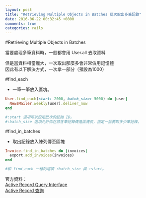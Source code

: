 ```yaml
---
layout: post
title: "Retrieving Multiple Objects in Batches 批次取出多筆記錄"
date: 2016-06-22 00:32:45 +0800
comments: true
categories: rails
---
```


#Retrieving Multiple Objects in Batches

當要處理多筆資料時，一般都會用 User.all 去取資料  

<!-- more -->

但是當資料相當龐大，一次取出那麼多會非常佔用記憶體  
因此有以下解決方式，一次拿一部分（預設為1000）

#find_each

* 一筆一筆放入區塊。

```ruby
User.find_each(start: 2000, batch_size: 5000) do |user|
  NewsMailer.weekly(user).deliver_now
end

#:start 選項可以設定批次的起始 ID。
#:batch_size 選項允許你在將各筆記錄傳進區塊前，指定一批要取多少筆記錄。
```

#find_in_batches

* 取出記錄放入陣列傳至區塊

```ruby
Invoice.find_in_batches do |invoices|
  export.add_invoices(invoices)
end

#和 find_each 一樣的選項 :batch_size 與 :start。
```

官方資料：  
[Active Record Query Interface](http://guides.rubyonrails.org/active_record_querying.html)  
[Active Record 查詢](http://rails.ruby.tw/active_record_querying.html)